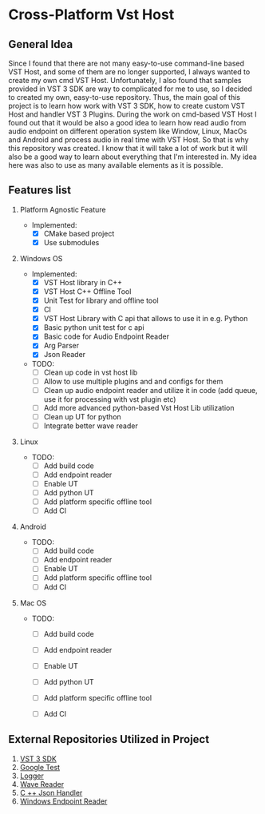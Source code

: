# Cross-Platform Vst Host

## General Idea
Since I found that there are not many easy-to-use command-line based VST Host, and some of them are no longer supported,
 I always wanted to create my own cmd VST Host. Unfortunately, I also found that samples provided in VST 3 SDK are way 
to complicated for me to use, so I decided to created my own, easy-to-use repository. Thus, the main goal of this project
 is to learn how work with VST 3 SDK, how to create custom VST Host and handler VST 3 Plugins. During the work on 
cmd-based VST Host I found out that it would be also a good idea to learn how read audio from audio endpoint on 
different operation system like Window, Linux, MacOs and Android and process audio in real time with VST Host. So that 
is why this repository was created. I know that it will take a lot of work but it will also be a good way to learn about
 everything that I'm interested in. My idea here was also to use as many available elements as it is possible.

## Features list
1. Platform Agnostic Feature
    - Implemented:
      - [x] CMake based project
      - [x] Use submodules
      
1. Windows OS

    - Implemented:
      - [x] VST Host library in C++
      - [x] VST Host C++ Offline Tool
      - [x] Unit Test for library and offline tool
      - [x] CI
      - [x] VST Host Library with C api that allows to use it in e.g. Python
      - [x] Basic python unit test for c api
      - [x] Basic code for Audio Endpoint Reader
      - [x] Arg Parser
      - [X] Json Reader 
    - TODO:
      - [ ] Clean up code in vst host lib
      - [ ] Allow to use multiple plugins and and configs for them
      - [ ] Clean up audio endpoint reader and utilize it in code (add queue, use it for processing with vst plugin etc)
      - [ ] Add more advanced python-based Vst Host Lib utilization
      - [ ] Clean up UT for python
      - [ ] Integrate better wave reader

1. Linux

    - TODO:
      - [ ] Add build code 
      - [ ] Add endpoint reader
      - [ ] Enable UT
      - [ ] Add python UT
      - [ ] Add platform specific offline tool
      - [ ] Add CI

1. Android

    - TODO:
      - [ ] Add build code 
      - [ ] Add endpoint reader
      - [ ] Enable UT
      - [ ] Add platform specific offline tool
      - [ ] Add CI

1. Mac OS

    - TODO:
      - [ ] Add build code 
      - [ ] Add endpoint reader
      - [ ] Enable UT
      - [ ] Add python UT
      - [ ] Add platform specific offline tool
      - [ ] Add CI


## External Repositories Utilized in Project 
1. [VST 3 SDK](https://github.com/steinbergmedia/vst3sdk)
1. [Google Test](https://github.com/google/googletest)
1. [Logger](https://github.com/amrayn/easyloggingpp)
1. [Wave Reader](https://github.com/audionamix/wave)
1. [C ++ Json Handler](https://github.com/nlohmann/json)
1. [Windows Endpoint Reader](https://github.com/mofo7777/Stackoverflow/tree/master/WasapiCapture)
